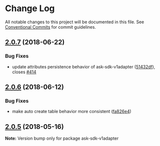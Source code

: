 # Change Log

All notable changes to this project will be documented in this file.
See [Conventional Commits](https://conventionalcommits.org) for commit guidelines.

<a name="2.0.7"></a>
## [2.0.7](https://github.com/alexa/alexa-skills-kit-sdk-for-nodejs/compare/v2.0.6...v2.0.7) (2018-06-22)


### Bug Fixes

* update attributes persistence behavior of ask-sdk-v1adapter ([51432df](https://github.com/alexa/alexa-skills-kit-sdk-for-nodejs/commit/51432df)), closes [#414](https://github.com/alexa/alexa-skills-kit-sdk-for-nodejs/issues/414)




<a name="2.0.6"></a>
## [2.0.6](https://github.com/alexa/alexa-skills-kit-sdk-for-nodejs/compare/v2.0.5...v2.0.6) (2018-06-12)


### Bug Fixes

* make auto create table behavior more consistent ([fa826e4](https://github.com/alexa/alexa-skills-kit-sdk-for-nodejs/commit/fa826e4))




<a name="2.0.5"></a>
## [2.0.5](https://github.com/alexa/alexa-skills-kit-sdk-for-nodejs/compare/v2.0.4...v2.0.5) (2018-05-16)




**Note:** Version bump only for package ask-sdk-v1adapter
